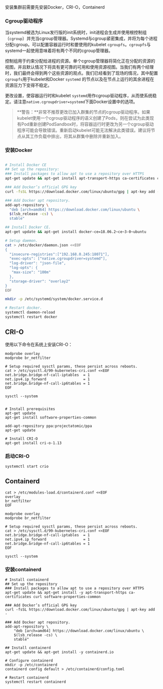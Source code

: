 安装集群前需要先安装Docker，CRI-O，Containerd

### Cgroup驱动程序

当systemd被选为Linux发行版的init系统时，init进程会生成并使用根控制组（`cgroup`）并充当cgroup管理器。Systemd与cgroup紧密集成，并将为每个进程分配cgroup。可以配置容器运行时和要使用的kubelet `cgroupfs`。`cgroupfs`与systemd一起使用意味着将有两个不同的cgroup管理器。

控制组用于约束分配给进程的资源。单个cgroup管理器将简化正在分配的资源的视图，并且默认情况下将具有更可靠的可用和使用资源视图。当我们有两个经理时，我们最终会得到两个这些资源的观点。我们已经看到了现场的情况，其中配置`cgroupfs`用于kubelet和Docker `systemd` 的节点以及在节点上运行的其余进程在资源压力下变得不稳定。

更改设置，使容器运行时和kubelet `systemd`用作cgroup驱动程序，从而使系统稳定。请注意`native.cgroupdriver=systemd`下面Docker设置中的选项。

> **警告：**非常不推荐更改已加入群集的节点的cgroup驱动程序。如果kubelet使用一个cgroup驱动程序的语义创建了Pods，则在尝试为此类现有Pod重新创建PodSandbox时，将容器运行时更改为另一个cgroup驱动程序可能会导致错误。重新启动kubelet可能无法解决此类错误。建议将节点从其工作负载中排出，将其从群集中删除并重新加入。

### 安装Docker

```bash

# Install Docker CE
## Set up the repository:
### Install packages to allow apt to use a repository over HTTPS
apt-get update && apt-get install apt-transport-https ca-certificates curl software-properties-common

### Add Docker’s official GPG key
curl -fsSL https://download.docker.com/linux/ubuntu/gpg | apt-key add -

### Add Docker apt repository.
add-apt-repository \
  "deb [arch=amd64] https://download.docker.com/linux/ubuntu \
  $(lsb_release -cs) \
  stable"

## Install Docker CE.
apt-get update && apt-get install docker-ce=18.06.2~ce~3-0~ubuntu

# Setup daemon.
cat > /etc/docker/daemon.json <<EOF
{
  "insecure-registries":["192.168.0.245:18071"],
  "exec-opts": ["native.cgroupdriver=systemd"],
  "log-driver": "json-file",
  "log-opts": {
   "max-size": "100m"
  },
  "storage-driver": "overlay2"
}
EOF

mkdir -p /etc/systemd/system/docker.service.d

# Restart docker.
systemctl daemon-reload
systemctl restart docker
```

## CRI-O

使用以下命令在系统上安装CRI-O：

```shell
modprobe overlay
modprobe br_netfilter

# Setup required sysctl params, these persist across reboots.
cat > /etc/sysctl.d/99-kubernetes-cri.conf <<EOF
net.bridge.bridge-nf-call-iptables  = 1
net.ipv4.ip_forward                 = 1
net.bridge.bridge-nf-call-ip6tables = 1
EOF

sysctl --system
```

```shell

# Install prerequisites
apt-get update
apt-get install software-properties-common

add-apt-repository ppa:projectatomic/ppa
apt-get update

# Install CRI-O
apt-get install cri-o-1.13
```

### 启动CRI-O

```shell
systemctl start crio
```

## Containerd

```shell
cat > /etc/modules-load.d/containerd.conf <<EOF
overlay
br_netfilter
EOF

modprobe overlay
modprobe br_netfilter

# Setup required sysctl params, these persist across reboots.
cat > /etc/sysctl.d/99-kubernetes-cri.conf <<EOF
net.bridge.bridge-nf-call-iptables  = 1
net.ipv4.ip_forward                 = 1
net.bridge.bridge-nf-call-ip6tables = 1
EOF

sysctl --system
```

### 安装containerd

```shell
# Install containerd
## Set up the repository
### Install packages to allow apt to use a repository over HTTPS
apt-get update && apt-get install -y apt-transport-https ca-certificates curl software-properties-common

### Add Docker’s official GPG key
curl -fsSL https://download.docker.com/linux/ubuntu/gpg | apt-key add -

### Add Docker apt repository.
add-apt-repository \
    "deb [arch=amd64] https://download.docker.com/linux/ubuntu \
    $(lsb_release -cs) \
    stable"

## Install containerd
apt-get update && apt-get install -y containerd.io

# Configure containerd
mkdir -p /etc/containerd
containerd config default > /etc/containerd/config.toml

# Restart containerd
systemctl restart containerd
```

